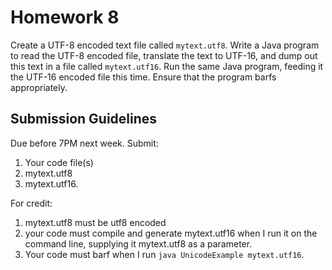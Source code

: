 # Homework 8

Create a UTF-8 encoded text file called `mytext.utf8`.
Write a Java program to read the UTF-8 encoded file, translate the text to UTF-16, and dump out this text in a file called `mytext.utf16`. 
Run the same Java program, feeding it the UTF-16 encoded file this time.
Ensure that the program barfs appropriately.

## Submission Guidelines
Due before 7PM next week. Submit:
1. Your code file(s)
2. mytext.utf8
3. mytext.utf16.

For credit:
1. mytext.utf8 must be utf8 encoded
2. your code must compile and generate mytext.utf16 when I run it on the command line, supplying it mytext.utf8 as a parameter.
3. Your code must barf when I run `java UnicodeExample mytext.utf16`.

